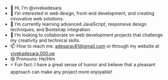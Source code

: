 - 👋 Hi, I’m @vivekadesara
- 👀 I’m interested in web design, front-end development, and creating innovative web solutions.
- 🌱 I’m currently learning advanced JavaScript, responsive design techniques, and Bootstrap integration.
- 💞️ I’m looking to collaborate on web development projects that challenge my creativity and technical skills.
- 📫 How to reach me: adesarav81@gmail.com or through my website at [vivekadesara.000.pe](https://vivekadesara.iblogger.org)
- 😄 Pronouns: He/Him
- ⚡ Fun fact: I have a great sense of humor and believe that a pleasant approach can make any project more enjoyable!


<!---
vivekadesara/vivekadesara is a ✨ special ✨ repository because its `README.md` (this file) appears on your GitHub profile.
You can click the Preview link to take a look at your changes.
--->
